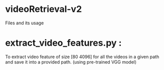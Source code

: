 # videoRetrieval-v2
Files and its usage
# extract_video_features.py : 
To extract video feature of size [80 4096] for all the videos in a given path and save it into a provided path. (using pre-trained VGG model)

